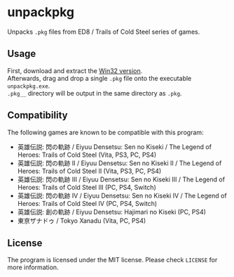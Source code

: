 # unpackpkg

Unpacks `.pkg` files from ED8 / Trails of Cold Steel series of games.

## Usage

First, download and extract the [Win32 version](https://github.com/uyjulian/unpackpkg/releases/latest/download/unpackpkg-win32.zip).  
Afterwards, drag and drop a single `.pkg` file onto the executable `unpackpkg.exe`.  
`.pkg__` directory will be output in the same directory as `.pkg`.  

## Compatibility

The following games are known to be compatible with this program:  
* 英雄伝説: 閃の軌跡 / Eiyuu Densetsu: Sen no Kiseki / The Legend of Heroes: Trails of Cold Steel (Vita, PS3, PC, PS4)  
* 英雄伝説: 閃の軌跡 II / Eiyuu Densetsu: Sen no Kiseki II / The Legend of Heroes: Trails of Cold Steel II (Vita, PS3, PC, PS4)  
* 英雄伝説: 閃の軌跡 III / Eiyuu Densetsu: Sen no Kiseki III / The Legend of Heroes: Trails of Cold Steel III (PC, PS4, Switch)  
* 英雄伝説: 閃の軌跡 IV / Eiyuu Densetsu: Sen no Kiseki IV / The Legend of Heroes: Trails of Cold Steel IV (PC, PS4, Switch)  
* 英雄伝説: 創の軌跡 / Eiyuu Densetsu: Hajimari no Kiseki (PC, PS4)  
* 東亰ザナドゥ / Tokyo Xanadu (Vita, PC, PS4)  

## License

The program is licensed under the MIT license. Please check `LICENSE` for more information.

